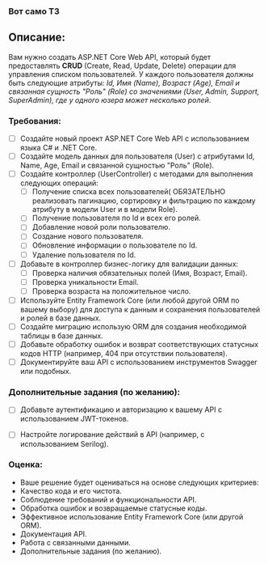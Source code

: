 ﻿### Вот само ТЗ

## Описание:

Вам нужно создать ASP.NET Core Web API, который будет предоставлять **CRUD** (Create, Read, Update, Delete) операции для управления списком пользователей. У каждого пользователя должны быть следующие атрибуты: _Id, Имя (Name), Возраст (Age), Email и связанная сущность "Роль" (Role) со значениями (User, Admin, Support, SuperAdmin), где у одного юзера может несколько ролей_.

### Требования:
- [ ] Создайте новый проект ASP.NET Core Web API с использованием языка C# и .NET Core.
- [ ] Создайте модель данных для пользователя (User) с атрибутами Id, Name, Age, Email и связанной сущностью "Роль" (Role).
- [ ] Создайте контроллер (UserController) с методами для выполнения следующих операций:
   - [ ] Получение списка всех пользователей( ОБЯЗАТЕЛЬНО реализовать пагинацию, сортировку и фильтрацию по каждому атрибуту в модели User и в модели Role).
   - [ ] Получение пользователя по Id и всех его ролей.
   - [ ] Добавление новой роли пользователю.
   - [ ] Создание нового пользователя.
   - [ ] Обновление информации о пользователе по Id.
   - [ ] Удаление пользователя по Id.
- [ ] Добавьте в контроллер бизнес-логику для валидации данных:
  - [ ] Проверка наличия обязательных полей (Имя, Возраст, Email).
  - [ ] Проверка уникальности Email.
  - [ ] Проверка возраста на положительное число.
- [ ] Используйте Entity Framework Core (или любой другой ORM по вашему выбору) для доступа к данным и сохранения пользователей и ролей в базе данных.
- [ ] Создайте миграцию использую ORM для создания необходимой таблицы в базе данных.
- [ ] Добавьте обработку ошибок и возврат соответствующих статусных кодов HTTP (например, 404 при отсутствии пользователя).
- [ ] Документируйте ваш API с использованием инструментов Swagger или подобных.
### Дополнительные задания (по желанию):
- [ ] Добавьте аутентификацию и авторизацию к вашему API с использованием JWT-токенов.
- [ ] Настройте логирование действий в API (например, с использованием Serilog).


### Оценка:
- Ваше решение будет оцениваться на основе следующих критериев:
- Качество кода и его чистота.
- Соблюдение требований и функциональности API.
- Обработка ошибок и возвращаемые статусные коды.
- Эффективное использование Entity Framework Core (или другой ORM).
- Документация API.
- Работа с связанными данными.
- Дополнительные задания (по желанию).